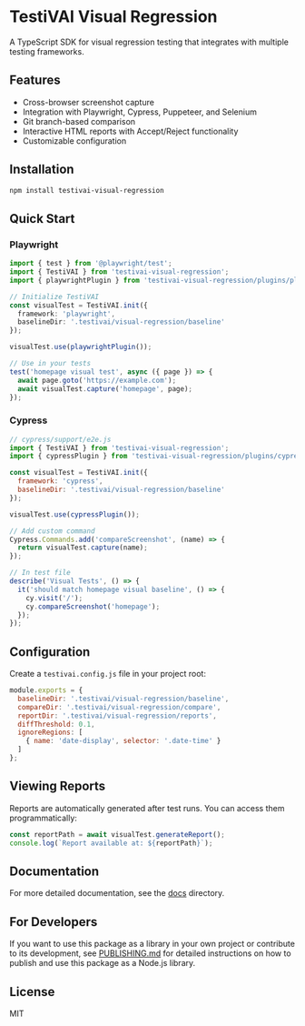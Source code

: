 # TestiVAI Visual Regression

A TypeScript SDK for visual regression testing that integrates with multiple testing frameworks.

## Features

- Cross-browser screenshot capture
- Integration with Playwright, Cypress, Puppeteer, and Selenium
- Git branch-based comparison
- Interactive HTML reports with Accept/Reject functionality
- Customizable configuration

## Installation

```bash
npm install testivai-visual-regression
```

## Quick Start

### Playwright

```typescript
import { test } from '@playwright/test';
import { TestiVAI } from 'testivai-visual-regression';
import { playwrightPlugin } from 'testivai-visual-regression/plugins/playwright';

// Initialize TestiVAI
const visualTest = TestiVAI.init({
  framework: 'playwright',
  baselineDir: '.testivai/visual-regression/baseline'
});

visualTest.use(playwrightPlugin());

// Use in your tests
test('homepage visual test', async ({ page }) => {
  await page.goto('https://example.com');
  await visualTest.capture('homepage', page);
});
```

### Cypress

```javascript
// cypress/support/e2e.js
import { TestiVAI } from 'testivai-visual-regression';
import { cypressPlugin } from 'testivai-visual-regression/plugins/cypress';

const visualTest = TestiVAI.init({
  framework: 'cypress',
  baselineDir: '.testivai/visual-regression/baseline'
});

visualTest.use(cypressPlugin());

// Add custom command
Cypress.Commands.add('compareScreenshot', (name) => {
  return visualTest.capture(name);
});

// In test file
describe('Visual Tests', () => {
  it('should match homepage visual baseline', () => {
    cy.visit('/');
    cy.compareScreenshot('homepage');
  });
});
```

## Configuration

Create a `testivai.config.js` file in your project root:

```javascript
module.exports = {
  baselineDir: '.testivai/visual-regression/baseline',
  compareDir: '.testivai/visual-regression/compare',
  reportDir: '.testivai/visual-regression/reports',
  diffThreshold: 0.1,
  ignoreRegions: [
    { name: 'date-display', selector: '.date-time' }
  ]
};
```

## Viewing Reports

Reports are automatically generated after test runs. You can access them programmatically:

```javascript
const reportPath = await visualTest.generateReport();
console.log(`Report available at: ${reportPath}`);
```

## Documentation

For more detailed documentation, see the [docs](./docs) directory.

## For Developers

If you want to use this package as a library in your own project or contribute to its development, see [PUBLISHING.md](./PUBLISHING.md) for detailed instructions on how to publish and use this package as a Node.js library.

## License

MIT
